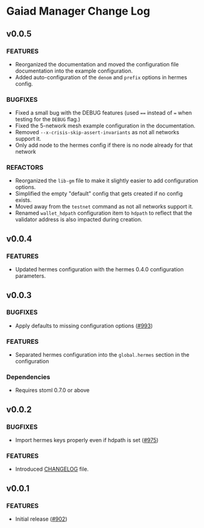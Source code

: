 # Gaiad Manager Change Log

## v0.0.5

### FEATURES
- Reorganized the documentation and moved the configuration file documentation into the example configuration.
- Added auto-configuration of the `denom` and `prefix` options in hermes config.

### BUGFIXES
- Fixed a small bug with the DEBUG features (used `==` instead of `=` when testing for the `DEBUG` flag.)
- Fixed the 5-network mesh example configuration in the documentation.
- Removed `--x-crisis-skip-assert-invariants` as not all networks support it.
- Only add node to the hermes config if there is no node already for that network

### REFACTORS
- Reorganized the `lib-gm` file to make it slightly easier to add configuration options.
- Simplified the empty "default" config that gets created if no config exists.
- Moved away from the `testnet` command as not all networks support it.
- Renamed `wallet_hdpath` configuration item to `hdpath` to reflect that the validator address is also impacted during
  creation.

## v0.0.4

### FEATURES
- Updated hermes configuration with the hermes 0.4.0 configuration parameters.

## v0.0.3

### BUGFIXES
- Apply defaults to missing configuration options ([#993])

### FEATURES
- Separated hermes configuration into the `global.hermes` section in the configuration

### Dependencies
- Requires stoml 0.7.0 or above

[#993]: https://github.com/informalsystems/ibc-rs/issues/993

## v0.0.2

### BUGFIXES
- Import hermes keys properly even if hdpath is set ([#975])

### FEATURES
- Introduced [CHANGELOG](https://github.com/informalsystems/ibc-rs/blob/master/scripts/gm/CHANGELOG.md) file.

[#975]: https://github.com/informalsystems/ibc-rs/issues/975

## v0.0.1

### FEATURES
- Initial release ([#902])

[#902]: https://github.com/informalsystems/ibc-rs/issues/902
